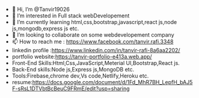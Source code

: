 - 👋 Hi, I’m @Tanvir19026
- 👀 I’m interested in Full stack webDevelopement
- 🌱 I’m currently learning html,css,bootstrap,javascript,react js,node js,mongodb,express js etc.
- 💞️ I’m looking to collaborate on some webdevelopement company
- 📫 How to reach me : https://www.facebook.com/tanvir.rafi.3348
- linkedin profile :https://www.linkedin.com/in/tanvir-rafi-8a6aa2202/
- portfolio website:https://tanvir-portfolio-e413a.web.app/
- Front-End Skills:Html,Css,JavaScript,Meterial UI,Bootstrap,React js.
- Back-End skills:Node js,Express js,MongoDB etc.
- Tools:Firebase,chrome dev,Vs code,Netlify,Heroku etc.
- resume:https://docs.google.com/document/d/1Fd_MhR7BH_LepfH_bAJ5F-sRsL1DTVbtBcBeuC9FRmE/edit?usp=sharing

 


